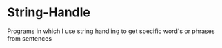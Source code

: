 # String-Handle
Programs in which I use string handling to get specific word's or phrases from sentences
